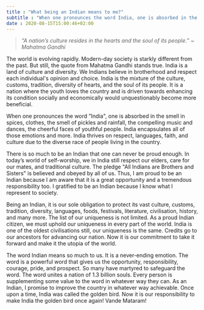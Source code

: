 ```yaml
---
title : "What being an Indian means to me?"
subtitle : "When one pronounces the word India, one is absorbed in the smell in spices, clothes, the smell of pickles and rainfall, the compelling music and dances, the cheerful faces of youthful people."
date : 2020-08-15T15:00:46+02:00
---
```


> *“A nation’s culture resides in the hearts and the soul of its people.” ~ Mahatma Gandhi*

The world is evolving rapidly. Modern-day society is starkly different from the past. But still, the quote from Mahatma Gandhi stands true. India is a land of culture and diversity. We Indians believe in brotherhood and respect each individual's opinion and choice. India is the mixture of the culture, customs, tradition, diversity of hearts, and the soul of its people. It is a nation where the youth loves the country and is driven towards enhancing its condition socially and economically would unquestionably become more beneficial.           
    
When one pronounces the word "India", one is absorbed in the smell in spices, clothes, the smell of pickles and rainfall, the compelling music and dances, the cheerful faces of youthful people. India encapsulates all of those emotions and more. India thrives on respect, languages, faith, and culture due to the diverse race of people living in the country.        
     
There is so much to be an Indian that one can never be proud enough. In today’s world of self-worship, we in India still respect our elders, care for our mates, and traditional culture. The pledge "All Indians are Brothers and Sisters" is believed and obeyed by all of us. Thus, I am proud to be an Indian because I am aware that it is a great opportunity and a tremendous responsibility too. I gratified to be an Indian because I know what I represent to society.           
    
Being an Indian, it is our sole obligation to protect its vast culture, customs, tradition, diversity, languages, foods, festivals, literature, civilisation, history, and many more. The list of our uniqueness is not limited. As a proud Indian citizen, we must uphold our uniqueness in every part of the world. India is one of the oldest civilisations still, our uniqueness is the same. Credits go to our ancestors for advancing our nation. Now it is our commitment to take it forward and make it the utopia of the world.           
    
The word Indian means so much to us. It is a never-ending emotion. The word is a powerful word that gives us the opportunity, responsibility, courage, pride, and prospect. So many have martyred to safeguard the word. The word unites a nation of 1.3 billion souls. Every person is supplementing some value to the word in whatever way they can. As an Indian, I promise to improve the country in whatever way achievable. Once upon a time, India was called the golden bird. Now it is our responsibility to make India the golden bird once again! Vande Mataram!
